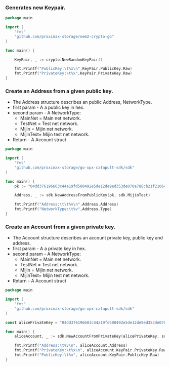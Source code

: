 ### Generates new Keypair.
```go
package main

import (
	"fmt"
	"github.com/proximax-storage/nem2-crypto-go"
)

func main() {

	KeyPair, _ := crypto.NewRandomKeyPair()

	fmt.Printf("PublicKey:\t%x\n",KeyPair.PublicKey.Raw)
	fmt.Printf("PrivateKey:\t%x",KeyPair.PrivateKey.Raw)
}

```
### Create an Address from a given public key.
* The Address structure describes an public Address, NetworkType.
* first param - A a public key in hex.
* second param - A NetworkType:
  * MainNet = Main net network.
  * TestNet = Test net network.
  * Mijin = Mijin net network.
  * MijinTest= Mijin test net network.
* Return - A Account struct
```go
package main

import (
	"fmt"
	"github.com/proximax-storage/go-xpx-catapult-sdk/sdk"
)

func main() {
	pk := "04dd376196603c44a19fd500492e5de12de9ed353de070a788cb21f210645613"

	Address, _ := sdk.NewAddressFromPublicKey(pk, sdk.MijinTest)

	fmt.Printf("Address:\t\t%v\n",Address.Address)
	fmt.Printf("NetworkType:\t%v",Address.Type)
}
```
### Create an Account from a given private key.
* The Account structure describes an account private key, public key and address.
* first param - A a private key in hex.
* second param - A NetworkType:
  * MainNet = Main net network.
  * TestNet = Test net network.
  * Mijin = Mijin net network.
  * MijinTest= Mijin test net network.
* Return - A Account struct
```go
package main

import (
	"fmt"
	"github.com/proximax-storage/go-xpx-catapult-sdk/sdk"
)

const alicePrivateKey = "04dd376196603c44a19fd500492e5de12de9ed353de070a788cb21f210645613"

func main() {
	aliceAccount, _ := sdk.NewAccountFromPrivateKey(alicePrivateKey, sdk.MijinTest)

	fmt.Printf("Address:\t%v\n", aliceAccount.Address)
	fmt.Printf("PrivateKey:\t%x\n", aliceAccount.KeyPair.PrivateKey.Raw)
	fmt.Printf("PublicKey:\t%x", aliceAccount.KeyPair.PublicKey.Raw)
}
```
